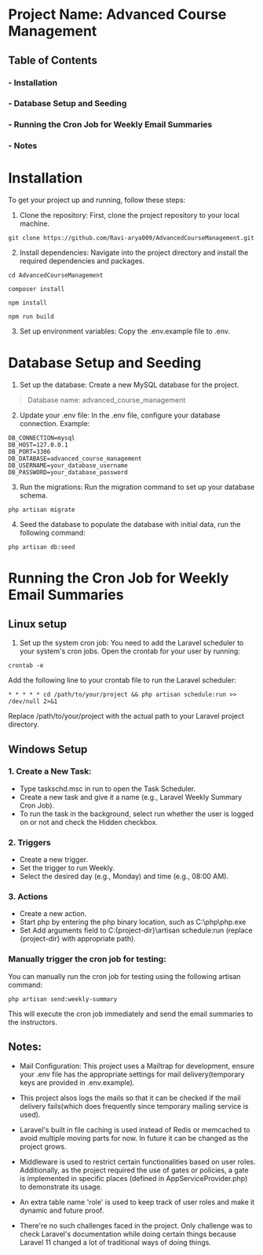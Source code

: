 # Project Name: Advanced Course Management

## Table of Contents

### - Installation
### - Database Setup and Seeding
### - Running the Cron Job for Weekly Email Summaries
### - Notes

# Installation

To get your project up and running, follow these steps:

1. Clone the repository: First, clone the project repository to your local machine.

```
git clone https://github.com/Ravi-arya009/AdvancedCourseManagement.git
```


2. Install dependencies: Navigate into the project directory and install the required dependencies and packages.
```
cd AdvancedCourseManagement
```
```
composer install
```
```
npm install
```
```
npm run build 
```

3. Set up environment variables: Copy the .env.example file to .env.

# Database Setup and Seeding

1. Set up the database: Create a new MySQL database for the project.

>Database name: advanced_course_management

2. Update your .env file: In the .env file, configure your database connection. Example:

```
DB_CONNECTION=mysql
DB_HOST=127.0.0.1
DB_PORT=3306
DB_DATABASE=advanced_course_management
DB_USERNAME=your_database_username
DB_PASSWORD=your_database_password
```

3. Run the migrations: Run the migration command to set up your database schema.

```
php artisan migrate
```

4. Seed the database to populate the database with initial data, run the following command:

```
php artisan db:seed
```

# Running the Cron Job for Weekly Email Summaries

## Linux setup
1. Set up the system cron job: You need to add the Laravel scheduler to your system's cron jobs. Open the crontab for your user by running:

```
crontab -e
```

Add the following line to your crontab file to run the Laravel scheduler:

```
* * * * * cd /path/to/your/project && php artisan schedule:run >> /dev/null 2>&1
```

Replace /path/to/your/project with the actual path to your Laravel project directory.

## Windows Setup
### 1. Create a New Task:

- Type taskschd.msc in run to open the Task Scheduler.
- Create a new task and give it a name (e.g., Laravel Weekly Summary Cron Job).
- To run the task in the background, select run whether the user is logged on or not and check the Hidden checkbox.

### 2. Triggers

- Create a new trigger.
- Set the trigger to run Weekly.
- Select the desired day (e.g., Monday) and time (e.g., 08:00 AM).

### 3. Actions

- Create a new action.
- Start php by entering the php binary location, such as C:\php\php.exe
- Set Add arguments field to C:\{project-dir}\artisan schedule:run  (replace {project-dir} with appropriate path).



### Manually trigger the cron job for testing:

You can manually run the cron job for testing using the following artisan command:

```
php artisan send:weekly-summary
```

This will execute the cron job immediately and send the email summaries to the instructors.

## Notes:

- Mail Configuration: This project uses a Mailtrap for development, ensure your .env file has the appropriate settings for mail delivery(temporary keys are provided in .env.example).

- This project alsos logs the mails so that it can be checked if the mail delivery fails(which does frequently since temporary mailing service is used).

- Laravel's built in file caching is used instead of Redis or memcached to avoid multiple moving parts for now. In future it can be changed as the project grows.

- Middleware is used to restrict certain functionalities based on user roles. Additionally, as the project required the use of gates or policies, a gate is implemented in specific places (defined in AppServiceProvider.php) to demonstrate its usage.

- An extra table name 'role' is used to keep track of user roles and make it dynamic and future proof.

- There're no such challenges faced in the project. Only challenge was to check Laravel's documentation while doing certain things because Laravel 11 changed a lot of traditional ways of doing things.

